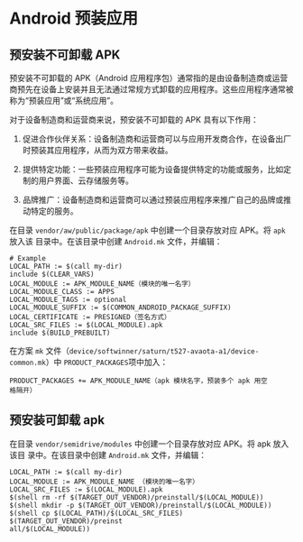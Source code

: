 # Android 预装应用

##  预安装不可卸载 APK

预安装不可卸载的 APK（Android 应用程序包）通常指的是由设备制造商或运营商预先在设备上安装并且无法通过常规方式卸载的应用程序。这些应用程序通常被称为“预装应用”或“系统应用”。

对于设备制造商和运营商来说，预安装不可卸载的 APK 具有以下作用：

1. 促进合作伙伴关系：设备制造商和运营商可以与应用开发商合作，在设备出厂时预装其应用程序，从而为双方带来收益。

2. 提供特定功能：一些预装应用程序可能为设备提供特定的功能或服务，比如定制的用户界面、云存储服务等。

3. 品牌推广：设备制造商和运营商可以通过预装应用程序来推广自己的品牌或推动特定的服务。

在目录 `vendor/aw/public/package/apk` 中创建一个目录存放对应 APK。将 `apk` 放入该 目录中。在该目录中创建 `Android.mk` 文件，并编辑：

```
# Example
LOCAL_PATH := $(call my-dir)
include $(CLEAR_VARS)
LOCAL_MODULE := APK_MODULE_NAME（模块的唯一名字）
LOCAL_MODULE_CLASS := APPS
LOCAL_MODULE_TAGS := optional
LOCAL_MODULE_SUFFIX := $(COMMON_ANDROID_PACKAGE_SUFFIX)
LOCAL_CERTIFICATE := PRESIGNED（签名方式）
LOCAL_SRC_FILES := $(LOCAL_MODULE).apk 
include $(BUILD_PREBUILT)
```

在方案 `mk` 文件（`device/softwinner/saturn/t527-avaota-a1/device-common.mk`）中 `PRODUCT_PACKAGES`项中加入：

```
PRODUCT_PACKAGES += APK_MODULE_NAME（apk 模块名字，预装多个 apk 用空
格隔开）
```

## 预安装可卸载 apk

在目录 `vendor/semidrive/modules` 中创建一个目录存放对应 APK。将 apk 放入该目 录中。在该目录中创建 `Android.mk` 文件，并编辑：

```
LOCAL_PATH := $(call my-dir)
LOCAL_MODULE := APK_MODULE_NAME （模块的唯一名字）
LOCAL_SRC_FILES := $(LOCAL_MODULE).apk
$(shell rm -rf $(TARGET_OUT_VENDOR)/preinstall/$(LOCAL_MODULE))
$(shell mkdir -p $(TARGET_OUT_VENDOR)/preinstall/$(LOCAL_MODULE))
$(shell cp $(LOCAL_PATH)/$(LOCAL_SRC_FILES) $(TARGET_OUT_VENDOR)/preinst
all/$(LOCAL_MODULE))
```


